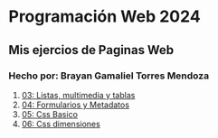 # Programación Web 2024
## Mis ejercios de Paginas Web
### Hecho por: Brayan Gamaliel Torres Mendoza


1.  [03: Listas, multimedia y tablas](03_listas_multimedia_tablas/index.html)
2.  [04: Formularios y Metadatos](04_formularios_y_metadatos/index.html)
3.  [05: Css Basico](05_css_basico/index.html)
4.  [06: Css dimensiones](06_css_dimesiones/index.html)





